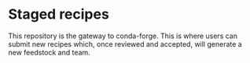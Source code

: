 # Staged recipes

This repository is the gateway to conda-forge. This is where users can submit new recipes which, once reviewed and accepted, will generate a new feedstock and team.
